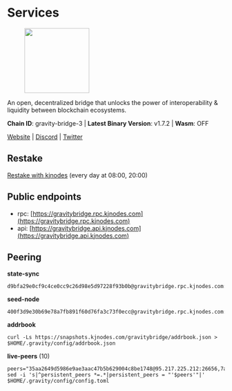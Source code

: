 # Services

<figure><img src="https://raw.githubusercontent.com/kj89/testnet_manuals/main/pingpub/logos/gravitybridge.png" width="150" alt=""><figcaption></figcaption></figure>

An open, decentralized bridge that unlocks the power of  interoperability & liquidity between blockchain ecosystems.

**Chain ID**: gravity-bridge-3 | **Latest Binary Version**: v1.7.2 | **Wasm**: OFF

[Website](https://www.gravitybridge.net) | [Discord](https://discord.gg/ARV8dTSjAk) | [Twitter](https://twitter.com/gravity_bridge)

## Restake

[Restake with kjnodes](https://restake.app/gravitybridge/gravityvaloper1nw3uavthnjwsgrrjzav2wdg9m0pw7k4fc7hvlz) (every day at 08:00, 20:00)
## Public endpoints

* rpc: [https://gravitybridge.rpc.kjnodes.com](https://gravitybridge.rpc.kjnodes.com)
* api: [https://gravitybridge.api.kjnodes.com](https://gravitybridge.api.kjnodes.com)

## Peering

**state-sync**

```
d9bfa29e0cf9c4ce0cc9c26d98e5d97228f93b0b@gravitybridge.rpc.kjnodes.com:26656
```

**seed-node**

```
400f3d9e30b69e78a7fb891f60d76fa3c73f0ecc@gravitybridge.rpc.kjnodes.com:26659
```

**addrbook**
```
curl -Ls https://snapshots.kjnodes.com/gravitybridge/addrbook.json > $HOME/.gravity/config/addrbook.json
```

**live-peers** (10)
```
peers="35aa2649d5986e9ae3aac47b5b629004c8be1748@95.217.225.212:26656,7a05c69e10c76348e4fadeda5e0803ff4804e183@188.34.180.92:26656,32ec6bad2b67212d2cde5e01554cd2d22940ce03@142.132.154.176:26656,82bf13b3c0af8cd0ea69c64ff43e61a5b7dbae7f@176.126.87.56:26656,d9bfa29e0cf9c4ce0cc9c26d98e5d97228f93b0b@65.109.88.38:26656,5568cb9d7585c9b9d8b1685510c3ce6d2a465e8c@15.235.44.50:26656,774406f9e2c9c65e084effc8d823c470b82de6d0@146.19.24.186:26656,5ad3fe86b1214e1f5c897d23a2863fb46bdfc1f7@185.16.38.165:14256,c57dcf8e3af80236059194c86a6f81c1735903d6@162.19.89.8:10256,6eb2a2e7bcd82aad56b6652a328c72f148f84935@194.147.58.224:26656"
sed -i 's|^persistent_peers *=.*|persistent_peers = "'$peers'"|' $HOME/.gravity/config/config.toml
```
